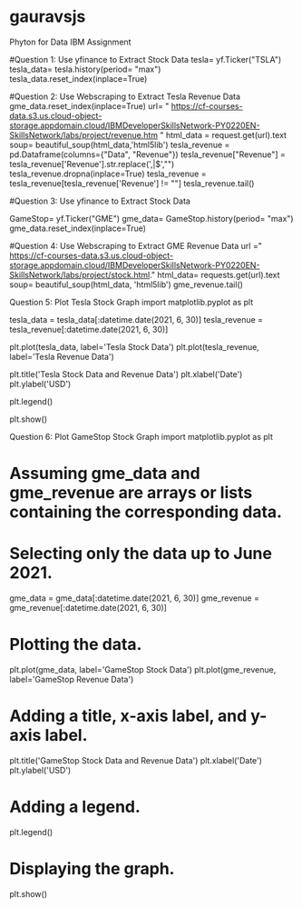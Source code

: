 # gauravsjs
Phyton for Data IBM Assignment

#Question 1: Use yfinance to Extract Stock Data
tesla= yf.Ticker("TSLA")
tesla_data= tesla.history(period= "max")
tesla_data.reset_index(inplace=True)

#Question 2: Use Webscraping to Extract Tesla Revenue Data
gme_data.reset_index(inplace=True)
url= " https://cf-courses-data.s3.us.cloud-object-storage.appdomain.cloud/IBMDeveloperSkillsNetwork-PY0220EN-SkillsNetwork/labs/project/revenue.htm "
html_data = request.get(url).text
soup= beautiful_soup(html_data,'html5lib')
tesla_revenue = pd.Dataframe(columns={"Data", "Revenue"})
tesla_revenue["Revenue"] = tesla_revenue['Revenue'].str.replace(',|\$',"")
tesla_revenue.dropna(inplace=True)
tesla_revenue = tesla_revenue[tesla_revenue['Revenue'] != ""]
tesla_revenue.tail()


#Question 3: Use yfinance to Extract Stock Data

GameStop= yf.Ticker("GME")
gme_data= GameStop.history(period= "max")
gme_data.reset_index(inplace=True)


#Question 4: Use Webscraping to Extract GME Revenue Data
url =" https://cf-courses-data.s3.us.cloud-object-storage.appdomain.cloud/IBMDeveloperSkillsNetwork-PY0220EN-SkillsNetwork/labs/project/stock.html."
html_data= requests.get(url).text
soup= beautiful_soup(html_data, 'html5lib')
gme_revenue.tail()

Question 5: Plot Tesla Stock Graph
import matplotlib.pyplot as plt


tesla_data = tesla_data[:datetime.date(2021, 6, 30)]
tesla_revenue = tesla_revenue[:datetime.date(2021, 6, 30)]


plt.plot(tesla_data, label='Tesla Stock Data')
plt.plot(tesla_revenue, label='Tesla Revenue Data')


plt.title('Tesla Stock Data and Revenue Data')
plt.xlabel('Date')
plt.ylabel('USD')


plt.legend()


plt.show()


Question 6: Plot GameStop Stock Graph
import matplotlib.pyplot as plt

# Assuming gme_data and gme_revenue are arrays or lists containing the corresponding data.

# Selecting only the data up to June 2021.
gme_data = gme_data[:datetime.date(2021, 6, 30)]
gme_revenue = gme_revenue[:datetime.date(2021, 6, 30)]

# Plotting the data.
plt.plot(gme_data, label='GameStop Stock Data')
plt.plot(gme_revenue, label='GameStop Revenue Data')

# Adding a title, x-axis label, and y-axis label.
plt.title('GameStop Stock Data and Revenue Data')
plt.xlabel('Date')
plt.ylabel('USD')

# Adding a legend.
plt.legend()

# Displaying the graph.
plt.show()
